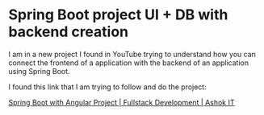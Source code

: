 # Spring Boot project UI + DB with backend creation
I am in a new project I found in YouTube trying to understand how you can connect the frontend of a application with the
backend of an application using Spring Boot.

I found this link that I am trying to follow and do the project:

[Spring Boot with Angular Project | Fullstack Development | Ashok IT](https://www.youtube.com/watch?v=d8KLAf8Vios)

